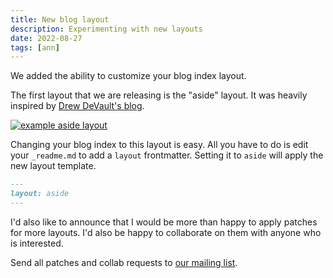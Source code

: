 ```yaml
---
title: New blog layout
description: Experimenting with new layouts
date: 2022-08-27
tags: [ann]
---
```


We added the ability to customize your blog index layout.

The first layout that we are releasing is the "aside" layout. It was heavily
inspired by [Drew DeVault's blog](https://drewdevault.com).

[![example aside layout](/aside-layout.png)](https://erock.prose.sh)

Changing your blog index to this layout is easy. All you have to do is edit your
`_readme.md` to add a `layout` frontmatter. Setting it to `aside` will apply the
new layout template.

```md
---
layout: aside
---
```

I'd also like to announce that I would be more than happy to apply patches for
more layouts. I'd also be happy to collaborate on them with anyone who is
interested.

Send all patches and collab requests to
[our mailing list](mailto:~erock/pico.sh@lists.sr.ht).
